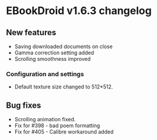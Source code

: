 # EBookDroid v1.6.3 changelog #

## New features ##
  * Saving downloaded documents on close
  * Gamma correction setting added
  * Scrolling smoothness improved

### Configuration and settings ###
  * Default texture size changed to 512\*512.

## Bug fixes ##
  * Scrolling animation fixed.
  * Fix for #398 - bad poem formatting
  * Fix for #405 - Calibre workaround added